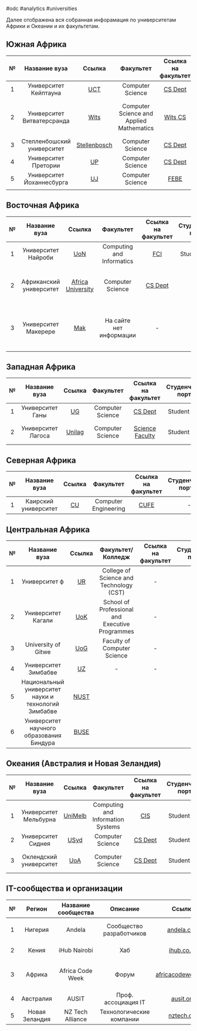 #odc #analytics #universities 

Далее отображена вся собранная инфорамация по университетам Африки и Океании и их факультетам. 
## Южная Африка  

|  №  |       Название вуза        |                Ссылка                 |                Факультет                 |                            Ссылка на факультет                            | Студенческий портал |                  Ссылка на портал                   |                Возможность регистрации                | Контактный телефон |        Email         |       Адрес       | Мессенджер | Ссылка |     |
| :-: | :------------------------: | :-----------------------------------: | :--------------------------------------: | :-----------------------------------------------------------------------: | :-----------------: | :-------------------------------------------------: | :---------------------------------------------------: | :----------------: | :------------------: | :---------------: | :--------: | :----: | --- |
|  1  |   Университет Кейптауна    |     [UCT](https://www.uct.ac.za)      |             Computer Science             |                   [CS Dept](https://www.cs.uct.ac.za/)                    | Студенческий кампус | [Student Portal](https://studentsonline.uct.ac.za/) |                 Только для студентов                  |  +27 21 650 9111   | admissions@uct.ac.za |   Кейптаун, ЮАР   |     -      |   -    |     |
|  2  | Университет Витватерсранда |    [Wits](https://www.wits.ac.za)     | Computer Science and Applied Mathematics |                   [Wits CS](https://www.wits.ac.za/cs/)                   |          -          |                          -                          | Только для студентов, внешних ссылок найти не удалось |  +27 11 717 1000   |  studysa@wits.ac.za  | Йоханнесбург, ЮАР |     -      |   -    |     |
|  3  | Стелленбошский университет | [Stellenbosch](https://www.sun.ac.za) |             Computer Science             | [CS Dept](https://www.sun.ac.za/english/faculty/science/computer-science) |          -          |                          -                          |                 Только для студентов                  |  +27 21 808 9111   |    info@sun.ac.za    |  Стелленбош, ЮАР  |     -      |   -    |     |
|  4  |    Университет Претории    |      [UP](https://www.up.ac.za)       |             Computer Science             |             [CS Dept](https://www.up.ac.za/computer-science)              |          -          |                          -                          |                 Только для студентов                  |  +27 12 420 3111   |     ssc@up.ac.za     |   Претория, ЮАР   |     -      |   -    |     |
|  5  | Университет Йоханнесбурга  |      [UJ](https://www.uj.ac.za)       |             Computer Science             |               [FEBE](https://www.uj.ac.za/faculties/febe/)                |          -          |                          -                          |                 Только для студентов                  |  +27 11 559 4555   |   mylife@uj.ac.za    | Йоханнесбург, ЮАР |     -      |   -    |     |
|     |                            |                                       |                                          |                                                                           |                     |                                                     |                                                       |                    |                      |                   |            |        |     |

## Восточная Африка  

|  №  |      Название вуза      |                  Ссылка                  |         Факультет         |            Ссылка на факультет            | Студенческий портал |         Ссылка на портал          |              Возможность регистрации              | Контактный телефон |      Email       |      Адрес       | Мессенджер | Ссылка |                         Комментарий                          |
|:---:|:-----------------------:|:----------------------------------------:|:-------------------------:|:-----------------------------------------:|:-------------------:|:---------------------------------:|:-------------------------------------------------:|:------------------:|:----------------:|:----------------:|:----------:|:------:|:------------------------------------------------------------:|
|  1  |   Университет Найроби   |      [UoN](https://www.uonbi.ac.ke)      | Computing and Informatics |      [FCI](https://uonbi.ac.ke/fci/)      |   Student Portal    | [SMIS](https://smis.uonbi.ac.ke/) |               Только для студентов                |  +254 20 491 0001  |        -         |  Найроби, Кения  |     -      |   -    |                              -                               |
|  2  | Африканский университет | [Africa University](https://africau.edu) |     Computer Science      | [CS Dept](https://africau.edu/academics/) |          -          |                 -                 | Открытая регистрация, но с аналогом ИНН/паспортом | +263 86 8800 2151  | info@africau.edu | Мутаре, Зимбабве |     -      |   -    |                              -                               |
|  3  |  Университет Макерере   |       [Mak](https://www.mak.ac.ug)       |  На сайте нет информации  |                     -                     |          -          |                 -                 |                         -                         |         -          |        -         | Кампала, Уганда  |     -      |   -    | Явно не указано, что есть IT факультеты, но выглядит неплохо |

## Западная Африка  

|  №  |   Название вуза    |             Ссылка              |    Факультет     |                Ссылка на факультет                | Студенческий портал |                   Ссылка на портал                    | Возможность регистрации | Контактный телефон |     Email     |     Адрес      | Мессенджер | Ссылка |          Комментарий           |
| :-: | :----------------: | :-----------------------------: | :--------------: | :-----------------------------------------------: | :-----------------: | :---------------------------------------------------: | :---------------------: | :----------------: | :-----------: | :------------: | :--------: | :----: | :----------------------------: |
|  1  |  Университет Ганы  |   [UG](https://www.ug.edu.gh)   | Computer Science |         [CS Dept](https://sts.ug.edu.gh/)         |   Student Portal    |          [UG Portal](https://sts.ug.edu.gh/)          |  Только для студентов   |  +233 30 396 6000  | pad@ug.edu.gh |  Легон, Гана   |     -      |   -    |        нужен student ID        |
|  2  | Университет Лагоса | [Unilag](https://unilag.edu.ng) | Computer Science | [Science Faculty](https://science.unilag.edu.ng/) |   Student Portal    | [Unilag Portal](https://studentportal.unilag.edu.ng/) |  Только для студентов   |  +234 1 280 0000   |       -       | Лагос, Нигерия |     -      |   -    | нужен некий application number |

## Северная Африка  

|  №  |    Название вуза     |         Ссылка          |      Факультет       |      Ссылка на факультет       | Студенческий портал | Ссылка на портал | Возможность регистрации | Контактный телефон | Email |    Адрес     | Мессенджер | Ссылка | Комментарий |
| :-: | :------------------: | :---------------------: | :------------------: | :----------------------------: | :-----------------: | :--------------: | :---------------------: | :----------------: | :---: | :----------: | :--------: | :----: | :---------: |
|  1  | Каирский университет | [CU](https://cu.edu.eg) | Computer Engineering | [CUFE](https://eng.cu.edu.eg/) |          -          |        -         |     Закрытый доступ     |  +20 2 3567 0000   |   -   | Каир, Египет |     -      |   -    |      -      |


## Центральная Африка  

|  №  |                    Название вуза                     |             Ссылка              |                Факультет/Колледж                | Ссылка на факультет | Студенческий портал | Ссылка на портал | Возможность регистрации | Контактный телефон |        Email        |      Адрес       | Мессенджер | Ссылка | Комментарий |
| :-: | :--------------------------------------------------: | :-----------------------------: | :---------------------------------------------: | :-----------------: | :-----------------: | :--------------: | :---------------------: | :----------------: | :-----------------: | :--------------: | :--------: | :----: | :---------: |
|  1  |                    Университет ф                     |     [UR](https://ur.ac.rw/)     |     College of Science and Technology (CST)     |          -          |          -          |        -         |            -            |   +250 739126745   | admissions@ur.ac.rw |  Кигали, Руанда  |     -      |   -    |      -      |
|  2  |                  Университет Кагали                  |    [UoK](https://uok.ac.rw/)    | School of Professional and Executive Programmes |          -          |          -          |        -         |            -            |         -          |          -          |  Кигали, Руанда  |     -      |   -    |      -      |
|  3  |                 University of Gitwe                  |    [UoG](https://uog.ac.rw/)    |           Faculty of Computer Science           |          -          |          -          |        -         |            -            |   +250 88628388    |   info@uog.ac.rw    | Руханго, Руанда  |     -      |   -    |      -      |
|  4  |                 Университет Зимбабве                 |   [UZ](https://www.uz.ac.zw/)   |                        -                        |          -          |          -          |        -         |            -            |         -          |          -          | Хараре, Зимбабве |     -      |   -    |      -      |
|  5  | Национальный университет науки и технологий Зимбабве | [NUST](https://www.nust.ac.zw/) |                                                 |                     |                     |                  |                         |                    |                     |                  |            |        |             |
|  6  |       Университет научного образования Биндура       | [BUSE](https://www.buse.ac.zw/) |                                                 |                     |                     |                  |                         |                    |                     |                  |            |        |             |

## Океания (Австралия и Новая Зеландия)  

|  №  |     Название вуза      |                Ссылка                 |             Факультет             |                                         Ссылка на факультет                                         | Студенческий портал |                            Ссылка на портал                            | Возможность регистрации | Контактный телефон |           Email            |         Адрес          | Мессенджер | Ссылка | Комментарий |
|:---:|:----------------------:|:-------------------------------------:|:---------------------------------:|:---------------------------------------------------------------------------------------------------:|:-------------------:|:----------------------------------------------------------------------:|:-----------------------:|:------------------:|:--------------------------:|:----------------------:|:----------:|:------:|:-----------:|
|  1  | Университет Мельбурна  | [UniMelb](https://www.unimelb.edu.au) | Computing and Information Systems |                                 [CIS](https://cis.unimelb.edu.au/)                                  |   Student Portal    |                [myUniMelb](https://my.unimelb.edu.au/)                 |  Открытая регистрация   |  +61 3 9035 5511   |  enquiries@unimelb.edu.au  |  Мельбурн, Австралия   |     -      |   -    |      -      |
|  2  |   Университет Сиднея   |   [USyd](https://www.sydney.edu.au)   |         Computer Science          |      [CS Dept](https://www.sydney.edu.au/engineering/schools/school-of-computer-science.html)       |   Student Portal    |         [Sydney Student](https://sydneystudent.sydney.edu.au/)         |  Открытая регистрация   |  +61 2 9351 2222   |     info@sydney.edu.au     |   Сидней, Австралия    |     -      |   -    |      -      |
|  3  | Оклендский университет |   [UoA](https://www.auckland.ac.nz)   |         Computer Science          | [CS Dept](https://www.auckland.ac.nz/en/engineering/about-us/our-departments/computer-science.html) |   Student Portal    | [Student Services Online](https://www.auckland.ac.nz/en/students.html) |  Открытая регистрация   |   +64 9 373 7513   | studentinfo@auckland.ac.nz | Окленд, Новая Зеландия |     -      |   -    |      -      |

## IT-сообщества и организации  

|  №  |     Регион     | Название сообщества |         Описание         |                      Ссылка                      |          Контакты          | Регистрация |            Комментарии             |
| :-: | :------------: | :-----------------: | :----------------------: | :----------------------------------------------: | :------------------------: | :---------: | :--------------------------------: |
|  1  |    Нигерия     |       Andela        | Сообщество разработчиков |       [andela.com](https://www.andela.com)       |      apply@andela.com      |    есть     | По факту - что-то типа hr-агенства |
|  2  |     Кения      |    iHub Nairobi     |           Хаб            |         [ihub.co.ke](https://ihub.co.ke)         |      info@ihub.co.ke       |    есть     |          Хаб, а не форум           |
|  3  |     Африка     |  Africa Code Week   |         Форум            | [africacodeweek.org](https://africacodeweek.org) | contact@africacodeweek.org |    есть     |  Аналог PHDays, Африканский форум  |
|  4  |   Австралия    |        AUSIT        |   Проф. ассоциация IT    |        [ausit.org](https://www.ausit.org)        |       info@ausit.org       |      -      |                 ?                  |
|  5  | Новая Зеландия |  NZ Tech Alliance   | Технологические компании |         [nztech.org](https://nztech.org)         |      hello@nztech.org      |      -      |                 ?                  |
